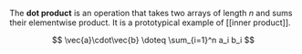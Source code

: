 The **dot product** is an operation that takes two arrays of length $n$ and sums their elementwise product. It is a prototypical example of [[inner product]].

$$
\vec{a}\cdot\vec{b} \doteq \sum_{i=1}^n a_i b_i
$$